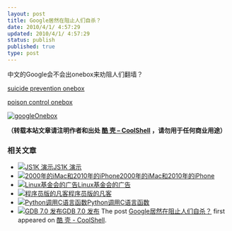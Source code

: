 ```yaml
---
layout: post
title: Google居然在阻止人们自杀？
date: 2010/4/1/ 4:57:29
updated: 2010/4/1/ 4:57:29
status: publish
published: true
type: post
---
```


中文的Google会不会出onebox来劝阻人们翻墙？


 [suicide prevention onebox](http://www.google.com/search?q=ways+to+commit+suicide)


[poison control onebox](http://www.google.com/search?q=poison+control)


[![](https://coolshell.cn/wp-content/uploads/2010/04/googleOnebox.png "googleOnebox")](https://coolshell.cn/wp-content/uploads/2010/04/googleOnebox.png)



**（转载本站文章请注明作者和出处 [酷 壳 – CoolShell](https://coolshell.cn/) ，请勿用于任何商业用途）**



### 相关文章

* [![JS1K 演示](https://coolshell.cn/wp-content/plugins/wordpress-23-related-posts-plugin/static/thumbs/5.jpg)](https://coolshell.cn/articles/2785.html)[JS1K 演示](https://coolshell.cn/articles/2785.html)
* [![2000年的iMac和2010年的iPhone](https://coolshell.cn/wp-content/uploads/2010/06/5176XS40F9L._SL500_AA300_-150x150.jpg)](https://coolshell.cn/articles/2507.html)[2000年的iMac和2010年的iPhone](https://coolshell.cn/articles/2507.html)
* [![Linux基金会的广告](https://coolshell.cn/wp-content/plugins/wordpress-23-related-posts-plugin/static/thumbs/27.jpg)](https://coolshell.cn/articles/1283.html)[Linux基金会的广告](https://coolshell.cn/articles/1283.html)
* [![程序员版的凡客](https://coolshell.cn/wp-content/uploads/2010/08/coolshell.programmer-150x150.jpg)](https://coolshell.cn/articles/2806.html)[程序员版的凡客](https://coolshell.cn/articles/2806.html)
* [![Python调用C语言函数](https://coolshell.cn/wp-content/plugins/wordpress-23-related-posts-plugin/static/thumbs/20.jpg)](https://coolshell.cn/articles/671.html)[Python调用C语言函数](https://coolshell.cn/articles/671.html)
* [![GDB 7.0 发布](https://coolshell.cn/wp-content/plugins/wordpress-23-related-posts-plugin/static/thumbs/24.jpg)](https://coolshell.cn/articles/1525.html)[GDB 7.0 发布](https://coolshell.cn/articles/1525.html)
The post [Google居然在阻止人们自杀？](https://coolshell.cn/articles/2296.html) first appeared on [酷 壳 - CoolShell](https://coolshell.cn).